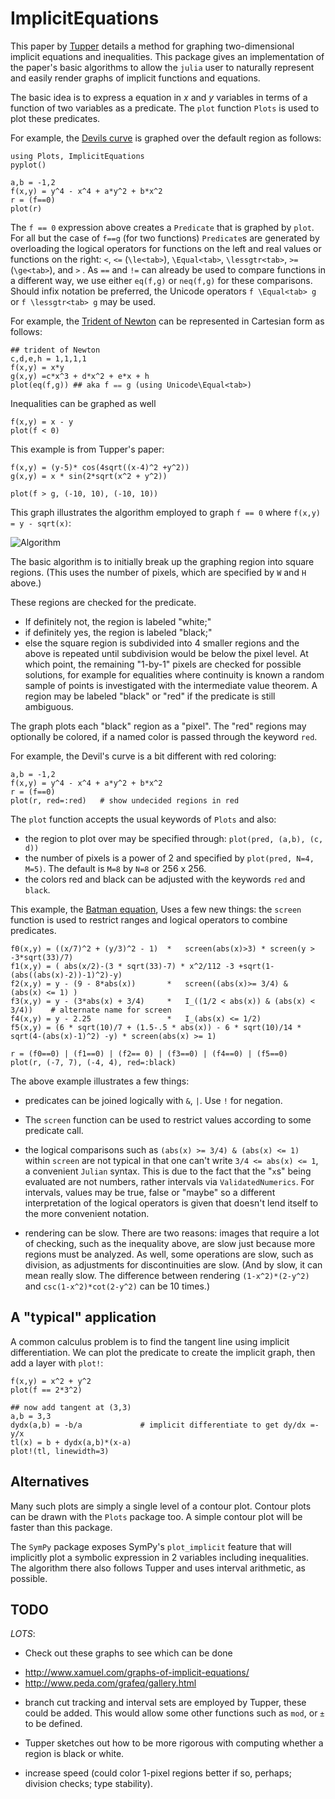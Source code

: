 # ImplicitEquations



This paper by
[Tupper](http://www.dgp.toronto.edu/people/mooncake/papers/SIGGRAPH2001_Tupper.pdf)
details a method for graphing two-dimensional implicit equations and
inequalities. This package gives an
implementation of the  paper's basic algorithms to allow
the `julia` user to naturally represent and easily render graphs of
implicit functions and equations.


The basic idea is to express a equation in $x$ and $y$ variables in terms of a function of two variables as a predicate. The `plot` function `Plots` is used to plot these predicates.




For example, the
[Devils curve](http://www-groups.dcs.st-and.ac.uk/~history/Curves/Devils.html)
is graphed over the default region as follows:

```
using Plots, ImplicitEquations
pyplot()

a,b = -1,2
f(x,y) = y^4 - x^4 + a*y^2 + b*x^2
r = (f==0)
plot(r)
```



The `f == 0` expression above creates a `Predicate` that is graphed by
`plot`. For all but the case of `f==g` (for two functions)
`Predicate`s are generated by overloading the logical operators for
functions on the left and real values or functions on the right: `<`,
`<=` (`\le<tab>`), `\Equal<tab>`, `\lessgtr<tab>`, `>=` (`\ge<tab>`),
and `>` . As `==` and `!=` can already be used to compare functions in
a different way, we use either `eq(f,g)` or `neq(f,g)` for these
comparisons. Should infix notation be preferred, the Unicode operators
`f \Equal<tab> g` or `f \lessgtr<tab> g` may be used.

For example, the
[Trident of Newton](http://www-history.mcs.st-and.ac.uk/Curves/Trident.html)
can be represented in Cartesian form as follows:

```
## trident of Newton
c,d,e,h = 1,1,1,1
f(x,y) = x*y
g(x,y) =c*x^3 + d*x^2 + e*x + h
plot(eq(f,g)) ## aka f ⩵ g (using Unicode\Equal<tab>)
```


Inequalities can be graphed as well

```
f(x,y) = x - y
plot(f < 0)
```

This example is from Tupper's paper:

```
f(x,y) = (y-5)* cos(4sqrt((x-4)^2 +y^2))
g(x,y) = x * sin(2*sqrt(x^2 + y^2))

plot(f > g, (-10, 10), (-10, 10))
```


This graph illustrates the algorithm employed to graph `f == 0` where `f(x,y) = y - sqrt(x)`:

![Algorithm](http://i.imgur.com/8Mtmb7v.png)

The basic algorithm is to initially break up the graphing region into
square regions. (This uses the number of pixels, which are specified
by `W` and `H` above.)

These regions are checked for the
predicate.

* If definitely not, the region is labeled "white;"
* if definitely yes, the region is labeled "black;"
* else the square region is subdivided into 4 smaller regions and the
above is repeated until subdivision would be below the pixel level. At
which point, the remaining "1-by-1" pixels are checked for possible
solutions, for example for equalities where continuity is known a
random sample of points is investigated with the intermediate value
theorem. A region may be labeled "black" or "red" if the predicate is
still ambiguous.


The graph plots each "black" region as a "pixel". The "red" regions
may optionally be colored, if a named color is passed through the
keyword `red`.

For example, the Devil's curve is a bit different with red coloring:

```
a,b = -1,2
f(x,y) = y^4 - x^4 + a*y^2 + b*x^2
r = (f==0)
plot(r, red=:red)   # show undecided regions in red
```



The `plot` function accepts the usual keywords of `Plots` and also:

* the region to plot over may be specified through: `plot(pred, (a,b), (c, d))`
* the number of pixels is a power of 2 and specified by `plot(pred, N=4, M=5)`. The default is `M=8` by `N=8` or 256 x 256.
* the colors red and black can be adjusted with the keywords `red` and `black`.





This example, the
[Batman equation](http://yangkidudel.wordpress.com/2011/08/02/love-and-mathematics/),
Uses a few new things: the `screen` function is used to restrict
ranges and logical operators to combine predicates.

```
f0(x,y) = ((x/7)^2 + (y/3)^2 - 1)  *   screen(abs(x)>3) * screen(y > -3*sqrt(33)/7) 
f1(x,y) = ( abs(x/2)-(3 * sqrt(33)-7) * x^2/112 -3 +sqrt(1-(abs((abs(x)-2))-1)^2)-y)
f2(x,y) = y - (9 - 8*abs(x))       *   screen((abs(x)>= 3/4) &  (abs(x) <= 1) )
f3(x,y) = y - (3*abs(x) + 3/4)     *   I_((1/2 < abs(x)) & (abs(x) < 3/4))    # alternate name for screen
f4(x,y) = y - 2.25                 *   I_(abs(x) <= 1/2) 
f5(x,y) = (6 * sqrt(10)/7 + (1.5-.5 * abs(x)) - 6 * sqrt(10)/14 * sqrt(4-(abs(x)-1)^2) -y) * screen(abs(x) >= 1)

r = (f0==0) | (f1==0) | (f2== 0) | (f3==0) | (f4==0) | (f5==0)
plot(r, (-7, 7), (-4, 4), red=:black)
```

The above example illustrates a few things:

* predicates can be joined logically with `&`, `|`. Use `!` for negation.

* The `screen` function can be used to restrict values according to
  some predicate call.

* the logical comparisons such as `(abs(x) >= 3/4) & (abs(x) <= 1)`
  within `screen` are not typical in that one can't write `3/4 <=
  abs(x) <= 1`, a convenient `Julian` syntax. This is due to the fact that the "`x`s"
  being evaluated are not numbers, rather intervals via
  `ValidatedNumerics`. For intervals, values may be true, false or
  "maybe" so a different interpretation of the logical operators is
  given that doesn't lend itself to the more convenient notation.

* rendering can be slow. There are two reasons: images that require a
  lot of checking, such as the inequality above, are slow just because
  more regions must be analyzed. As well, some operations are slow,
  such as division, as adjustments for discontinuities are slow. (And
  by slow, it can mean really slow. The difference between rendering
  `(1-x^2)*(2-y^2)` and `csc(1-x^2)*cot(2-y^2)` can be 10 times.)


## A "typical" application

A common calculus problem is to find the tangent line using implicit
differentiation. We can plot the predicate to create the implicit graph, then add a layer with `plot!`:

```
f(x,y) = x^2 + y^2
plot(f == 2*3^2)

## now add tangent at (3,3)
a,b = 3,3
dydx(a,b) = -b/a             # implicit differentiate to get dy/dx =-y/x
tl(x) = b + dydx(a,b)*(x-a)  
plot!(tl, linewidth=3)
```


## Alternatives

Many such plots are simply a single level of a contour plot. Contour
plots can be drawn with the `Plots` package too. A simple contour plot
will be faster than this package.

The `SymPy` package exposes SymPy's `plot_implicit` feature that will
implicitly plot a symbolic expression in 2 variables including
inequalities. The algorithm there also follows Tupper and uses
interval arithmetic, as possible.

## TODO

*LOTS*:

* Check out these graphs to see which can be done
- http://www.xamuel.com/graphs-of-implicit-equations/
- http://www.peda.com/grafeq/gallery.html

* branch cut tracking and interval sets are employed by Tupper, these
  could be added. This would allow some other functions such as `mod`,
  or `±` to be defined.

* Tupper sketches out how to be more rigorous with computing whether a region is black or white.

* increase speed (could color 1-pixel regions better if so, perhaps; division checks; type stability).

